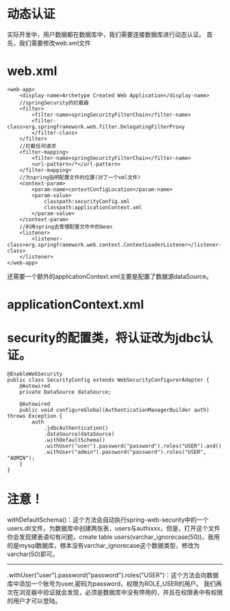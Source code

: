 # 动态认证
实际开发中，用户数据都在数据库中，我们需要连接数据库进行动态认证。
首先，我们需要修改web.xml文件
# web.xml
    <web-app>
      	<display-name>Archetype Created Web Application</display-name>
      	//springSecurity的拦截器
      	<filter>
      		<filter-name>springSecurityFilterChain</filter-name>
      		<filter-class>org.springframework.web.filter.DelegatingFilterProxy
      		</filter-class>
      	</filter>
      	//拦截任何请求
      	<filter-mapping>
      		<filter-name>springSecurityFilterChain</filter-name>
      		<url-pattern>/*</url-pattern>
      	</filter-mapping>
      	//为spring指明配置文件的位置(对了一个xml文件)
      	<context-param>
      		<param-name>contextConfigLocation</param-name>
      		<param-value>
      			classpath:securityConfig.xml
      			classpath:applicationContext.xml
      		</param-value>
      	</context-param>
      	//利用spring去管理配置文件中的bean
      	<listener>
      		<listener-class>org.springframework.web.context.ContextLoaderListener</listener-class>
      	</listener> 
    </web-app>
还需要一个额外的applicationContext.xml主要是配置了数据源dataSource。
# applicationContext.xml


# security的配置类，将认证改为jdbc认证。
	@EnableWebSecurity
	public class SecurityConfig extends WebSecurityConfigurerAdapter {
		@Autowired
		private DataSource dataSource;
	
		@Autowired
		public void configureGlobal(AuthenticationManagerBuilder auth) throws Exception {
			auth
				.jdbcAuthentication()
				.dataSource(dataSource)
				.withDefaultSchema()
				.withUser("user").password("password").roles("USER").and()
				.withUser("admin").password("password").roles("USER", "ADMIN");
		}
	}
# 注意！
withDefaultSchema()：这个方法会自动执行spring-web-security中的一个users.dll文件，为数据库中创建两张表，users与authixxx，但是，打开这个文件你会发现建表语句有问题，create table users(varchar_ignorecase(50))，我用的是mysql数据库，根本没有varchar_ignorecase这个数据类型，修改为varchar(50)即可。
***
.withUser("user").password("password").roles("USER")：这个方法会向数据库中添加一个账号为user,密码为password，权限为ROLE_USER的用户。
我们再次在浏览器中验证就会发现，必须是数据库中没有停用的，并且在权限表中有权限的用户才可以登陆。
